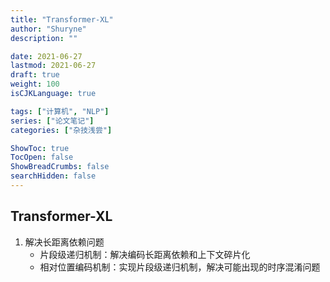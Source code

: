 ```yaml
---
title: "Transformer-XL"
author: "Shuryne"
description: ""

date: 2021-06-27
lastmod: 2021-06-27
draft: true
weight: 100
isCJKLanguage: true

tags: ["计算机", "NLP"]
series: ["论文笔记"]
categories: ["杂技浅尝"]

ShowToc: true
TocOpen: false
ShowBreadCrumbs: false
searchHidden: false
---
```




## Transformer-XL

1. 解决长距离依赖问题
   * 片段级递归机制：解决编码长距离依赖和上下文碎片化
   * 相对位置编码机制：实现片段级递归机制，解决可能出现的时序混淆问题